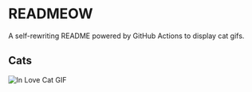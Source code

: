 # READMEOW

A self-rewriting README powered by GitHub Actions to display cat gifs.

## Cats

![In Love Cat GIF](https://media0.giphy.com/media/v1.Y2lkPTlhY2QwMmRhdzhkN3V0ODdvMXk0amo5eWVybnI4YTd5enc5bHNhMjc4bTd5M2IzbyZlcD12MV9naWZzX3NlYXJjaCZjdD1n/MDJ9IbxxvDUQM/200.gif)
